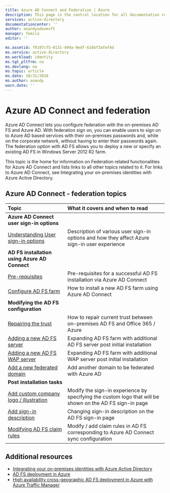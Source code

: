 ```yaml
---
title: Azure AD Connect and Federation | Azure
description: This page is the central location for all documentation regarding AD FS operations using Azure AD Connect
services: active-directory
documentationcenter: ''
author: anandyadavmsft
manager: femila
editor: ''

ms.assetid: f9107cf5-0131-499a-9edf-616bf3afef4d
ms.service: active-directory
ms.workload: identity
ms.tgt_pltfrm: na
ms.devlang: na
ms.topic: article
ms.date: 10/31/2016
ms.author: anandy
wacn.date: ''
---
```


# Azure AD Connect and federation
Azure AD Connect lets you configure federation with the on-premises AD FS and Azure AD. With federation sign on, you can enable users to sign on to Azure AD based services with their on-premises passwords and, while on the corporate network, without having to enter their passwords again. The federation option with AD FS allows you to deploy a new or specify an existing AD FS in Windows Server 2012 R2 farm.

This topic is the home for information on Federation related functionalities for Azure AD Connect and lists links to all other topics related to it. For links to Azure AD Connect, see Integrating your on-premises identities with Azure Active Directory.

## Azure AD Connect - federation topics
| Topic | What it covers and when to read |
|:--- |:--- |
| **Azure AD Connect user sign-in options** | |
| [Understanding User sign-in options](./active-directory-aadconnect-user-signin.md) |Description of various user sign-in options and how they affect Azure sign-in user experience |
| **AD FS installation using Azure AD Connect** | |
| [Pre-requisites](/documentation/articles/active-directory-aadconnect-get-started-custom/#ad-fs-configuration-pre-requisites/) |Pre-requisites for a successful AD FS installation via Azure AD Connect |
| [Configure AD FS farm](/documentation/articles/active-directory-aadconnect-get-started-custom/#configuring-federation-with-ad-fs/) |How to install a new AD FS farm using Azure AD Connect |
| **Modifying the AD FS configuration** | |
| [Repairing the trust](./active-directory-aadconnect-federation-management.md#repairthetrust) |How to repair current trust between on-premises AD FS and Office 365 / Azure |
| [Adding a new AD FS server](./active-directory-aadconnect-federation-management.md#addadfsserver) |Expanding AD FS farm with additional AD FS server post initial installation |
| [Adding a new AD FS WAP server](./active-directory-aadconnect-federation-management.md#addwapserver) |Expanding AD FS farm with additional WAP server post initial installation |
| [Add a new federated domain](./active-directory-aadconnect-federation-management.md#addfeddomain) |Add another domain to be federated with Azure AD |
| **Post installation tasks** | |
| [Add custom company logo / illustration](./active-directory-aadconnect-federation-management.md#customlogo) |Modify the sign-in experience by specifying the custom logo that will be shown on the AD FS sign-in page |
| [Add sign-in description](./active-directory-aadconnect-federation-management.md#addsignindescription) |Changing sign-in description on the AD FS sign-in page |
| [Modifying AD FS claim rules](./active-directory-aadconnect-federation-management.md#modclaims) |Modify / add claim rules in AD FS corresponding to Azure AD Connect sync configuration |

## Additional resources
- [Integrating your on-premises identities with Azure Active Directory](./active-directory-aadconnect.md)
- [AD FS deployment in Azure](./active-directory-aadconnect-azure-adfs.md)
- [High availability cross-geographic AD FS deployment in Azure with Azure Traffic Manager](./active-directory-adfs-in-azure-with-azure-traffic-manager.md)